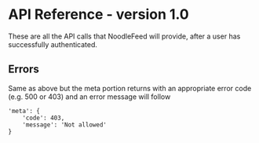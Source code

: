 # API Reference - version 1.0

These are all the API calls that NoodleFeed will provide, after a user has successfully authenticated.

## Errors

Same as above but the meta portion returns with an appropriate error code (e.g. 500 or 403) and an error message will follow

    'meta': {
        'code': 403,
        'message': 'Not allowed'
    }
